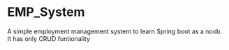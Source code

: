 # EMP_System
A simple employment management system to learn Spring boot as a noob. It has only CRUD funtionality
